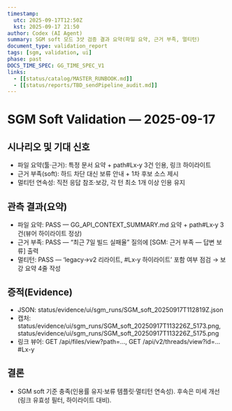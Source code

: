 ```yaml
---
timestamp:
  utc: 2025-09-17T12:50Z
  kst: 2025-09-17 21:50
author: Codex (AI Agent)
summary: SGM soft 모드 3샷 검증 결과 요약(파일 요약, 근거 부족, 멀티턴)
document_type: validation_report
tags: [sgm, validation, ui]
phase: past
DOCS_TIME_SPEC: GG_TIME_SPEC_V1
links:
  - [[status/catalog/MASTER_RUNBOOK.md]]
  - [[status/reports/TBD_sendPipeline_audit.md]]
---
```


# SGM Soft Validation — 2025-09-17

## 시나리오 및 기대 신호
- 파일 요약(툴·근거): 특정 문서 요약 + path#Lx‑y 3건 인용, 링크 하이라이트
- 근거 부족(soft): 하드 차단 대신 보류 안내 + 1차 후보 소스 제시
- 멀티턴 연속성: 직전 응답 참조·보강, 각 턴 최소 1개 이상 인용 유지

## 관측 결과(요약)
- 파일 요약: PASS — GG_API_CONTEXT_SUMMARY.md 요약 + path#Lx‑y 3건(뷰어 하이라이트 정상)
- 근거 부족: PASS — “최근 7일 빌드 실패율” 질의에 [SGM: 근거 부족 — 답변 보류] 출력
- 멀티턴: PASS — ‘legacy→v2 리라이트, #Lx‑y 하이라이트’ 포함 여부 점검 → 보강 요약 4줄 작성

## 증적(Evidence)
- JSON: status/evidence/ui/sgm_runs/SGM_soft_20250917T112819Z.json
- 캡처: status/evidence/ui/sgm_runs/SGM_soft_20250917T113226Z_5173.png, status/evidence/ui/sgm_runs/SGM_soft_20250917T113226Z_5175.png
- 링크 뷰어: GET /api/files/view?path=…, GET /api/v2/threads/view?id=…#Lx-y

## 결론
- SGM soft 기준 충족(인용률 유지·보류 템플릿·멀티턴 연속성). 후속은 미세 개선(링크 유효성 필터, 하이라이트 대비).

